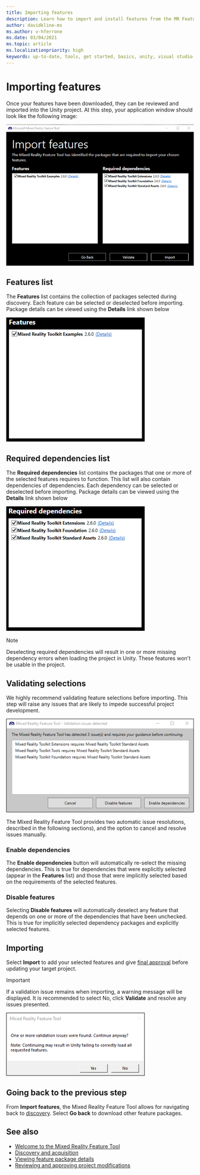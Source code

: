 ```yaml
---
title: Importing features
description: Learn how to import and install features from the MR Feature Tool for HoloLens and VR development.
author: davidkline-ms
ms.author: v-hferrone
ms.date: 03/04/2021
ms.topic: article
ms.localizationpriority: high
keywords: up-to-date, tools, get started, basics, unity, visual studio, toolkit, mixed reality headset, windows mixed reality headset, virtual reality headset, installation, Windows, HoloLens, emulator, unreal, openxr
---
```


# Importing features

Once your features have been downloaded, they can be reviewed and imported into the Unity project. At this step, your application window should look like the following image:

![Importing features](images/FeatureToolImport.png)

## Features list

The **Features** list contains the collection of packages selected during discovery. Each feature can be selected or deselected before importing. Package details can be viewed using the **Details** link shown below

![Features list](images/FeaturesList.png)

## Required dependencies list

The **Required dependencies** list contains the packages that one or more of the selected features requires to function. This list will also contain dependencies of dependencies. Each dependency can be selected or deselected before importing. Package details can be viewed using the **Details** link shown below

![Dependencies list](images/RequiredDependencyList.png)

> [!NOTE]
> Deselecting required dependencies will result in one or more missing dependency errors when loading the project in Unity. These features won't be usable in the project.

## Validating selections

We highly recommend validating feature selections before importing. This step will raise any issues that are likely to impede successful project development.

![Validation issues](images/ValidationIssues.png)

The Mixed Reality Feature Tool provides two automatic issue resolutions, described in the following sections), and the option to cancel and resolve issues manually.

### Enable dependencies

The **Enable dependencies** button will automatically re-select the missing dependencies. This is true for dependencies that were explicitly selected (appear in the **Features** list) and those that were implicitly selected based on the requirements of the selected features.

### Disable features

Selecting **Disable features** will automatically deselect any feature that depends on one or more of the dependencies that have been unchecked. This is true for implicitly selected dependency packages and explicitly selected features.

## Importing

Select **Import** to add your selected features and give [final approval](reviewing-changes.md) before updating your target project.

> [!IMPORTANT]
> If a validation issue remains when importing, a warning message will be displayed. It is recommended to select No, click **Validate** and resolve any issues presented.
>
> ![Continue with validation issues](images/ValidationContinueAnyway.png)

## Going back to the previous step

From **Import features**, the Mixed Reality Feature Tool allows for navigating back to [discovery](discovering-features.md). Select **Go back** to download other feature packages.

## See also

- [Welcome to the Mixed Reality Feature Tool](welcome-to-mr-feature-tool.md)
- [Discovery and acquisition](discovering-features.md)
- [Viewing feature package details](viewing-package-details.md)
- [Reviewing and approving project modifications](reviewing-changes.md)